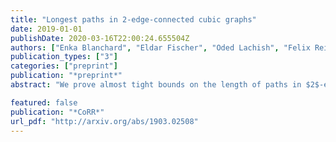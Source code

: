 ```yaml
---
title: "Longest paths in 2-edge-connected cubic graphs"
date: 2019-01-01
publishDate: 2020-03-16T22:00:24.655504Z
authors: ["Enka Blanchard", "Eldar Fischer", "Oded Lachish", "Felix Reidl"]
publication_types: ["3"]
categories: ["preprint"]
publication: "*preprint*"
abstract: "We prove almost tight bounds on the length of paths in $2$-edge-connected cubic graphs. Concretely, we show that (i) every $2$-edge-connected cubic graph of size $n$ has a path of length $\\Omega\\left(\\frac{\\log^2{n}}{\\log{\\log{n}}}\\right)$,  and (ii) there exists a $2$-edge-connected cubic graph, such that every path in the graph has length $O(\\log^2{n})$."

featured: false
publication: "*CoRR*"
url_pdf: "http://arxiv.org/abs/1903.02508"
---
```


